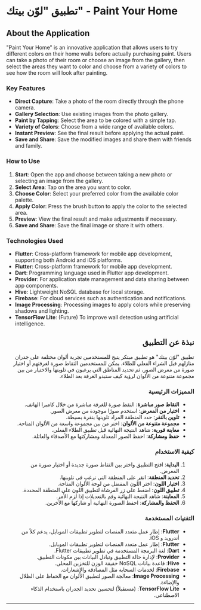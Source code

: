 # تطبيق "لوّن بيتك" - Paint Your Home
## About the Application

"Paint Your Home" is an innovative application that allows users to try different colors on their home walls before actually purchasing paint. Users can take a photo of their room or choose an image from the gallery, then select the areas they want to color and choose from a variety of colors to see how the room will look after painting.

### Key Features

- **Direct Capture**: Take a photo of the room directly through the phone camera.
- **Gallery Selection**: Use existing images from the photo gallery.
- **Paint by Tapping**: Select the area to be colored with a simple tap.
- **Variety of Colors**: Choose from a wide range of available colors.
- **Instant Preview**: See the final result before applying the actual paint.
- **Save and Share**: Save the modified images and share them with friends and family.

### How to Use

1. **Start**: Open the app and choose between taking a new photo or selecting an image from the gallery.
2. **Select Area**: Tap on the area you want to color.
3. **Choose Color**: Select your preferred color from the available color palette.
4. **Apply Color**: Press the brush button to apply the color to the selected area.
5. **Preview**: View the final result and make adjustments if necessary.
6. **Save and Share**: Save the final image or share it with others.

### Technologies Used
- **Flutter**: Cross-platform framework for mobile app development, supporting both Android and iOS platforms.
- **Flutter**: Cross-platform framework for mobile app development.
- **Dart**: Programming language used in Flutter app development.
- **Provider**: For application state management and data sharing between app components.
- **Hive**: Lightweight NoSQL database for local storage.
- **Firebase**: For cloud services such as authentication and notifications.
- **Image Processing**: Processing images to apply colors while preserving shadows and lighting.
- **TensorFlow Lite**: (Future) To improve wall detection using artificial intelligence.

<div dir="rtl">

## نبذة عن التطبيق

تطبيق "لوّن بيتك" هو تطبيق مبتكر يتيح للمستخدمين تجربة ألوان مختلفة على جدران منازلهم قبل الشراء الفعلي للطلاء. يمكن للمستخدمين التقاط صورة لغرفتهم أو اختيار صورة من معرض الصور، ثم تحديد المناطق التي يرغبون في تلوينها والاختيار من بين مجموعة متنوعة من الألوان لرؤية كيف ستبدو الغرفة بعد الطلاء.

### المميزات الرئيسية

- **التقاط صور مباشرة**: التقط صورة للغرفة مباشرة من خلال كاميرا الهاتف.
- **اختيار من المعرض**: استخدم صورًا موجودة من معرض الصور.
- **تلوين بالنقر**: حدد المنطقة المراد تلوينها بنقرة بسيطة.
- **مجموعة متنوعة من الألوان**: اختر من بين مجموعة واسعة من الألوان المتاحة.
- **معاينة فورية**: شاهد النتيجة النهائية قبل تطبيق الطلاء الفعلي.
- **حفظ ومشاركة**: احفظ الصور المعدلة ومشاركتها مع الأصدقاء والعائلة.

### كيفية الاستخدام

1. **البداية**: افتح التطبيق واختر بين التقاط صورة جديدة أو اختيار صورة من المعرض.
2. **تحديد المنطقة**: انقر على المنطقة التي ترغب في تلوينها.
3. **اختيار اللون**: اختر اللون المفضل من لوحة الألوان المتاحة.
4. **تطبيق اللون**: اضغط على زر الفرشاة لتطبيق اللون على المنطقة المحددة.
5. **المعاينة**: شاهد النتيجة النهائية وقم بالتعديلات إذا لزم الأمر.
6. **الحفظ والمشاركة**: احفظ الصورة النهائية أو شاركها مع الآخرين.

### التقنيات المستخدمة
- **Flutter**: إطار عمل متعدد المنصات لتطوير تطبيقات الموبايل، يدعم كلاً من أندرويد و iOS.
- **Flutter**: إطار عمل متعدد المنصات لتطوير تطبيقات الموبايل.
- **Dart**: لغة البرمجة المستخدمة في تطوير تطبيقات Flutter.
- **Provider**: لإدارة حالة التطبيق وتبادل البيانات بين مكونات التطبيق.
- **Hive**: قاعدة بيانات NoSQL خفيفة الوزن للتخزين المحلي.
- **Firebase**: لخدمات السحابة مثل المصادقة والإشعارات.
- **Image Processing**: معالجة الصور لتطبيق الألوان مع الحفاظ على الظلال والإضاءة.
- **TensorFlow Lite**: (مستقبلاً) لتحسين تحديد الجدران باستخدام الذكاء الاصطناعي.

</div>

---

<div dir="ltr">


</div>

